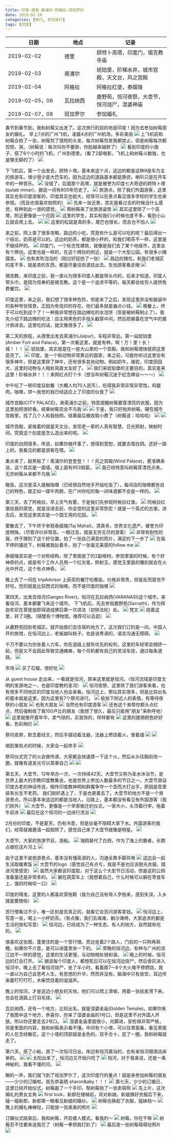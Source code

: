 ```yaml
---
title: 印度-德里-斋浦尔-阿格拉-班加罗尔
date: 2019-02-10
categories: [旅行, 背包旅行]
tags: [印度]    
---
```







<table width="100%" border="0" cellspacing="0" cellpadding="0" class="table">
  <thead>
  <tr>
<th width="35%">日期</th>
<th width="20%">地点</th>
<th width="45%">记录</th>
  </tr>
  </thead>
  <tbody>
  <tr>
<td>2019-02-02</td>
<td>德里</td>
<td>顾特卜高塔，印度门，锡克教寺庙</td>
  </tr>
  <tr>
<td>2019-02-03</td>
<td>斋浦尔</td>
<td>琥珀堡，阶梯水井，城市宫殿，天文台，风之宫殿</td>
  </tr>

  <tr>
<td>2019-02-04</td>
<td>阿格拉</td>
<td>阿格拉红堡，泰姬陵</td>
  </tr>

  <tr>
<td>2019-02-05，06</td>
<td>瓦拉纳西</td>
<td>鹿野苑，恒河夜祭，大壶节，恒河烧尸，湿婆神庙</td>
  </tr>

  <tr>
<td>2019-02-07，08</td>
<td>班加罗尔</td>
<td>参加婚礼</td>
  </tr>

  </tbody>
</table>

春节到春节到，我和树莓又出发了。这次旅行的目的地是印度！因为去参加树莓朋友的婚礼。
早上7点的广州飞机，凌晨4点的广州机场，多彩美丽
![](/portfolio/2019_02/fullsize/2019_02_02_p1.jpg)
上飞机前和树莓合拍了一张，树莓剪了很短的头发，每次树莓剪发我都禁止，但是树莓每次都剪短，哭。（树莓说：每次叫你不要胖，你脸越来越胖了）
![](/portfolio/2019_02/fullsize/2019_02_02_p2.jpg)
看到印度的小旗子，搭了6个小时的飞机，广州到德里。（看了2部电影，飞机上和树莓斗数独，也是够无聊的了）
![](/portfolio/2019_02/fullsize/2019_02_02_p3.jpg)

下飞机后，第一个出发去，顾特卜塔。基本来这个点，这边的都是这种9座车为主的旅游车。很少很少是大巴车的，因为这边的道路基本都是靠挤。喇叭只是在开车中的一种音乐。
![](/portfolio/2019_02/fullsize/2019_02_02_p4.jpg)
没错了，后面那个高塔，就是被誉为印度七大奇迹的顾特卜塔(qutab minar)，据说一间有800年历史了。
![](/portfolio/2019_02/fullsize/2019_02_02_p8.jpg)
旅游点，除了我们外国游客，这里其实也有印度游客的，印度其实也挺大，经常可以在景点看见很多学校的学生也来参观。（而且也很喜欢拍照的）
![](/portfolio/2019_02/fullsize/2019_02_02_p9.jpg)
先来一张近景，其实我看过去的时候没什么感觉，有种到此一游的感觉。
![](/portfolio/2019_02/fullsize/2019_02_02_p10.jpg)
帮树莓来了张旅游姿势
![](/portfolio/2019_02/fullsize/2019_02_02_p11.jpg)
其实这里除了一个高塔，附近更像是一个花园
![](/portfolio/2019_02/fullsize/2019_02_02_p12.jpg)
这里的学生，其实和我们小时候也差不多，看到小山丘就会爬上去。
![](/portfolio/2019_02/fullsize/2019_02_02_p14.jpg)
![](/portfolio/2019_02/fullsize/2019_02_02_p15.jpg)
这里的松鼠是真的多，尾巴也很长，而且也不怕人
![](/portfolio/2019_02/fullsize/2019_02_02_p16.jpg)

来之前，网上查了很多攻略，路边的小吃，究竟有什么是可以吃的呢？最后得出一个结论，奶茶是可以的。这边的奶茶，都是很小杯的，和我们喝茶不一样，这里是不做续杯的。
![](/portfolio/2019_02/fullsize/2019_02_02_p18.jpg)
印度门，一个标志性建筑，就像是我们去了某个地级市，这里会有个牌坊。这里也是一样的，在这个牌坊的附近，就是一个大型公园，有很多小摊摆卖。
![](/portfolio/2019_02/fullsize/2019_02_02_p19.jpg)
也有卖吹泡泡的（刚过好捉拍了一张）
![](/portfolio/2019_02/fullsize/2019_02_02_p20.jpg)
路边的摊位，和我们老城区的差不多，就是卖的东西，都是尽量往街道挂出去，生怕游客看走眼
![](/portfolio/2019_02/fullsize/2019_02_02_p21.jpg)

锡克教。来印度之前，我一直以为很多印度人都是带头巾的，后来才知道，印度人带头巾，是因为信奉的是锡克教。这个是一个追求平等的，每天都会给穷人提供免费餐饮。
![](/portfolio/2019_02/fullsize/2019_02_02_p22.jpg)

印度这里，来之前，我幻想了很多种危险，但是来了之后，发现这里并没有脑袋中的各种夸张情景。正因为有信仰的存在，他们最多就是骗点小钱。
![](/portfolio/2019_02/fullsize/2019_02_02_p23.jpg)
晚餐上，终于可以吃到这个了！一种我非常想在路边摊吃的水泡饼（但是被树莓制止了）。我先介绍下路边摊的吃法：店主用黑色的手指头戳穿中间，然后把暴露在空气中的酱汁倒进去。这里吃的话，就文雅很多了。
![](/portfolio/2019_02/fullsize/2019_02_02_p24.jpg)


第二天的旅程，从德里出发去斋浦尔(Jaipur)，车程非常远。第一站琥珀堡(Amber Fort and Palace)，第一次看这里，就是有种，啊！万！里！长！城！！！
![](/portfolio/2019_02/fullsize/2019_02_02_p25.jpg)
琥珀堡，其实就是在一座大山里的一个宫殿。我和树莓很快就把这里逛完了。
![](/portfolio/2019_02/fullsize/2019_02_02_p26.jpg)
印度，是一个和动物非常靠近的国家，来之前，可能你听过这里会有很多神牛，但是这里除了神牛，还有很多其他动物。例如奶牛，骆驼，印度田园犬，这里的动物与人相处简直太友好了。
![](/portfolio/2019_02/fullsize/2019_02_02_p28.jpg)
我们来琥珀堡的主要目的，其实是来这里！阶梯水井！！！来网红点打个卡（想当年树莓沉迷于纪念碑谷～～～）
![](/portfolio/2019_02/fullsize/2019_02_02_p29.jpg)

中午吃了一顿印度自助餐（大概人均70人民币），吃得我非常非常非常饱，鸡腿肉，咖喱，饼～我觉的我已经适应上了印度的伙食了
![](/portfolio/2019_02/fullsize/2019_02_02_p30.jpg)

城市宫殿(CITY PALACE)，来斋浦尔之前，特意提醒树莓要穿漂亮的衣服，因为这里拍照很好看。结果树莓完全不鸟我
![](/portfolio/2019_02/fullsize/2019_02_02_p31.jpg)
![](/portfolio/2019_02/fullsize/2019_02_02_p32.jpg)
于是，我只好抛弃树莓，硬在城市宫殿里，找了几个人和我拍照。结果最后被收取小费了（树莓说：哈哈哈）
![](/portfolio/2019_02/fullsize/2019_02_02_p33.jpg)
![](/portfolio/2019_02/fullsize/2019_02_02_p34.jpg)

城市宫殿，紧挨着的就是天文台，发现老一辈的人真有智慧，日光照射，映射时间。究竟这个刻度是怎么造出来的呢。
![](/portfolio/2019_02/fullsize/2019_02_02_p35.jpg)

印度的白鸽很多，传说，如果你做坏事了，想得到宽恕，就要去喂白鸽。还好一路上的，我看见的都是游客在喂。
![](/portfolio/2019_02/fullsize/2019_02_02_p36.jpg)

重点来了，敲黑板了！斋浦尔的登登登！！！风之宫殿(Wind Palace)，更准确来说，这个其实是一面墙。墙上面有953扇窗。
![](/portfolio/2019_02/fullsize/2019_02_02_p37.jpg)
我已经特意叫树莓穿漂亮点来，无奈树莓从来都不鸟我
![](/portfolio/2019_02/fullsize/2019_02_02_p38.jpg)

晚饭，这次是深入接触咖喱（已经很自然地手开始吃饭了），每间店的咖喱都有自己的特色，就正如一碟牛肉肠，在广州你吃的每一间味道都不会是一样的。
![](/portfolio/2019_02/fullsize/2019_02_02_p40.jpg)

第三天，去了阿格拉，早上天气有雾，于是我们先参观阿格拉红堡。
![](/portfolio/2019_02/fullsize/2019_02_02_p41.jpg)
阿格拉红堡给我的感觉，就是没进去前，你会觉的这里非常恢宏！就是一个英式的古堡。进去后，发现这里其实是一个国王用的花园。
![](/portfolio/2019_02/fullsize/2019_02_02_p42.jpg)

雾散去了，下午终于参观泰姬陵(Taj Mahal)，清真寺，世界文化遗产，被誉为印度明珠。（尽管评价非常高，一眼过去，就是无穷无尽的游客）
![](/portfolio/2019_02/fullsize/2019_02_02_p43.jpg)
非常有耐性的我，终于蹲到了这个好位置，拍了一张自己满意的照片，满足的下一步了
![](/portfolio/2019_02/fullsize/2019_02_02_p44.jpg)
在我不停的骚扰下，树莓被我扯着手，拍了一张毫无美感的follow me
![](/portfolio/2019_02/fullsize/2019_02_02_p45.jpg)

泰姬陵其实是一个对称结构，除了里面放了的2副棺材。参观里面的时候，有个好神奇的点，就是有个工作人员用一个红光笔，照射玉，感觉玉里面的雕刻就会在火光中开花，这个有点神奇。
![](/portfolio/2019_02/fullsize/2019_02_02_p47.jpg)

晚上去了一间在 tripAdvisor 上获奖的餐厅吃晚饭，价格非常贵，但是反而感觉不好吃，觉的就是比较西式的咖喱，而不是印度的咖喱
![](/portfolio/2019_02/fullsize/2019_02_02_p49.jpg)

第四天，出发去恒河(Ganges River)。恒河在瓦拉纳西(VARANASI)这个城市，来看恒河，基本都要飞来这个城市。
下飞机后，先去参观鹿野苑(Sarnath)，传为释迦牟尼在菩提伽耶得道成佛后第一次讲法（初转法轮）处。
![](/portfolio/2019_02/fullsize/2019_02_02_p50.jpg)
梵文
![](/portfolio/2019_02/fullsize/2019_02_02_p51.jpg)
绕着这里，转了3圈。（隔壁有个博物馆，推荐可以去逛）
![](/portfolio/2019_02/fullsize/2019_02_02_p52.jpg)

从鹿野苑回到老城区，就开始我们去住宿的地方了。这次我们订的是一间，中国人开的旅馆，在恒河边上，老板娘叫枝子，也是说粤语的，语言沟通无障碍。
![](/portfolio/2019_02/fullsize/2019_02_02_p53.jpg)

千万不要以为你坐着人力车，你在道路上就有优先的权利，这里的车经常会拥挤一起，但是又不会因此导致交通瘫痪，每个司机都有自己的灵活车技，通过每条道路。
![](/portfolio/2019_02/fullsize/2019_02_02_p54.jpg)

市场
![](/portfolio/2019_02/fullsize/2019_02_02_p55.jpg)
买了石榴，很好吃
![](/portfolio/2019_02/fullsize/2019_02_02_p57.jpg)

从 guest house 走出来，一看就是恒河，原来这里就是恒河。（恒河流域是印度文明的发源地之一，也是印度教的圣河）
![](/portfolio/2019_02/fullsize/2019_02_02_p56.jpg)
恒河夜祭，这里除了我们游客来看，也有很多不同地区的印度当地人也会来看。恒河边上，祭坛其实很多，但是比较出名的基本就是这里，因为这里有7个祭司进行。
![](/portfolio/2019_02/fullsize/2019_02_02_p58.jpg)
偷拍下附近人的表情，有等待夜祭的小朋友
![](/portfolio/2019_02/fullsize/2019_02_02_p59.jpg)
也有大朋友
![](/portfolio/2019_02/fullsize/2019_02_02_p60.jpg)
当然也有印度游客
![](/portfolio/2019_02/fullsize/2019_02_02_p61.jpg)
还有这个来帮你额头点红点，然后强制收了我100卢比的朋友（我想了很久，最后只能用"朋友"来称呼他）
![](/portfolio/2019_02/fullsize/2019_02_02_p62.jpg)
这里就像开嘉年华，卖气球的，买首饰的，样样都有
![](/portfolio/2019_02/fullsize/2019_02_02_p63.jpg)
这里的披襟颜色好好看，色彩绚烂
![](/portfolio/2019_02/fullsize/2019_02_02_p64.jpg)

祭司夜祭，默念着经文，然后手摆动着法器，法器上燃烧着火，冒着烟
![](/portfolio/2019_02/fullsize/2019_02_02_p67.jpg)
![](/portfolio/2019_02/fullsize/2019_02_02_p68.jpg)

唱到某些点的时候，大家会一起举手
![](/portfolio/2019_02/fullsize/2019_02_02_p65.jpg)

祭司仪式完了的火会做传递，大家都会快速摸一下这个火，然后从头往胸前绕一圈，就像有道圣光可以笼罩自己
![](/portfolio/2019_02/fullsize/2019_02_02_p66.jpg)
![](/portfolio/2019_02/fullsize/2019_02_02_p69.jpg)

第五天，大壶节，12年举办一次，一次持续42天。大壶节又称为圣水沐浴节，是世界上最大的宗教印度教集会，也是世界上参加人数最多的节日之一。大壶节源自印度古老的神话传说，相传印度教神明和群魔争夺一个壶而大打出手，原因是壶里装有长生不老药。
我们刚好遇上了，于是也更着去了。大壶节的地方不是一个旅游景点，所以基本来这边的都是当地人，沿路上，基本都没有看见有外国游客（我们除外）
![](/portfolio/2019_02/fullsize/2019_02_02_p70.jpg)
大壶节，更像是一个举家搬迁的仪式，一家大小，头顶着行李，拖着牛前进
![](/portfolio/2019_02/fullsize/2019_02_02_p71.jpg)
最后在这个恒河的一边进行洗浴
![](/portfolio/2019_02/fullsize/2019_02_02_p72.jpg)

2月份的印度，不是夏天，仍有冷意，但是丝毫不阻碍大家下水。外国游客的我们，经常就被邀请一起拍照了，感觉自己来了大壶节就像是明星。
![](/portfolio/2019_02/fullsize/2019_02_02_p73.jpg)

大壶节，大家的旅游节目，游船。
![](/portfolio/2019_02/fullsize/2019_02_02_p74.jpg)
海鸥替代了白鸽，作为了海上的霸者。长期占据在这片河上
![](/portfolio/2019_02/fullsize/2019_02_02_p75.jpg)

由于这里不是旅游景点，基本没有懂英语的人，沟通全靠手脚并用
![](/portfolio/2019_02/fullsize/2019_02_02_p76.jpg)
这边会一起生活取暖煮饭
![](/portfolio/2019_02/fullsize/2019_02_02_p77.jpg)
大壶节的logo（感觉自己有点亏，我是不是也应该脱光衣服，跳进河里感受）
![](/portfolio/2019_02/fullsize/2019_02_02_p78.jpg)
虽然大家都说印度脏，对于这么个大型节日活动，但是这的公厕准备量还是非常多的。
![](/portfolio/2019_02/fullsize/2019_02_02_p79.jpg)
躺在蔬菜车上（我想着自己，什么时候可以躺在零食车上，饿的时候咬一口）
![](/portfolio/2019_02/fullsize/2019_02_02_p80.jpg)

印度的理发，这里的人都喜欢穿拖鞋（我为自己没有带人字拖来，感到失误，入乡就是要随俗）
![](/portfolio/2019_02/fullsize/2019_02_02_p81.jpg)

苦行憎看过不少，唯一区别是否真正的，就看它会否问游客拿钱。
![](/portfolio/2019_02/fullsize/2019_02_02_p82.jpg)
恒河边上，写意一坐，喝上一小杯奶茶。（有点像，我们去海滩，躺沙滩椅，大家追求的都是生活的放松写意）
![](/portfolio/2019_02/fullsize/2019_02_02_p83.jpg)
恒河边，已经成为了一种生态，有人的地方，自然就有吃的。
![](/portfolio/2019_02/fullsize/2019_02_02_p84.jpg)

很喜欢这张图，蓬里住的是一个苦行憎，旁边坐着2个路人，门前的一只狗再熟睡。如果你不介意，是可以进蓬里坐一下的。
![](/portfolio/2019_02/fullsize/2019_02_02_p85.jpg)
旁晚的恒河边，有种与广州的滨江边不一样的感觉，这里的生活更慢，与动物相处很和谐。
![](/portfolio/2019_02/fullsize/2019_02_02_p86.jpg)
晚上的时候，恒河边的灯会打开。
![](/portfolio/2019_02/fullsize/2019_02_02_p87.jpg)
据说每个印度人，都想死后可以在恒河边烧尸，然后骨灰进入恒河中。晚上去了看恒河烧尸，坐了半小时，看着那7～8个大火堆不停燃烧，我一直以为自己会思考人生，有思想的升华，然而并没有。脑海中只有放空，耳边传来着叮叮叮叮，木柴焚烧着的滋滋声。

晚上的恒河，才是这边小朋友的天地，他们可以爬上滑坡，用着一张纸皮滑下来，也会在道路上打羽毛球。
![](/portfolio/2019_02/fullsize/2019_02_02_p88.jpg)

瓦拉纳西，还有一个地方，比较出名，就是湿婆金庙(Golden Temple)。如果你来了我图中这个地方，恭喜你，你来了湿婆金庙的1号口，但是这里不对外国人开放。所以你还要走去2号口。
![](/portfolio/2019_02/fullsize/2019_02_02_p89.jpg)
湿婆金庙里面很小，光脚进，安检得非常严格，但是里面的内容，我和树莓表示看不懂。中间有个小塔，可以往里面看，看见里面的人在念经散花，这个小塔的顶部就是金色的。双手合十，逛了一圈，我和树莓就走了。

第六天，搭了小船，游了一次恒河日出，岸边有恒河晨浴的，也有来恒河细酒店床单的。
![](/portfolio/2019_02/fullsize/2019_02_02_p90.jpg)
![](/portfolio/2019_02/fullsize/2019_02_02_p92.jpg)
太阳出来了，恒河边又开始兴旺了
![](/portfolio/2019_02/fullsize/2019_02_02_p93.jpg)
恒河，对于我来说，还是一条神秘的，我看不懂的河。
![](/portfolio/2019_02/fullsize/2019_02_02_p94.jpg)

唰的一声，我们就飞到了班加罗尔了，这次印度行的重点！就是来参加树莓的朋友——少少的订婚啦。首先恭喜晒 sharon&aby！！！
![](/portfolio/2019_02/fullsize/2019_02_02_p95.jpg)
第七天，少少的订婚日，这里已经开始仪式，树莓画了一个手印，帮树莓拍了一张卖萌照
![](/portfolio/2019_02/fullsize/2019_02_02_p96.jpg)
先上片，这次婚礼的男女主角
![](/portfolio/2019_02/fullsize/2019_02_02_p97.jpg)
first look，新郎在楼梯前，背对新娘。新娘换好衣服后下来，碰一碰新郎。新郎第一眼看见新娘的婚纱。
![](/portfolio/2019_02/fullsize/2019_02_02_p98.jpg)
树莓也换起了衣服，姐妹档～
![](/portfolio/2019_02/fullsize/2019_02_02_p99.jpg)
晚上的婚礼棒棒哒，只能放一张美美的照片
![](/portfolio/2019_02/fullsize/2019_02_02_p100.jpg)

订婚仪式结束后，我和树莓，开启傻人模式。看我的～
![](/portfolio/2019_02/fullsize/2019_02_02_p101.jpg)
树莓，你在干嘛
![](/portfolio/2019_02/fullsize/2019_02_02_p102.jpg)
树莓忍不住要来送我花了（树莓一拳把我打趴了）
![](/portfolio/2019_02/fullsize/2019_02_02_p104.jpg)
最后发一张树莓萌萌哒照片
![](/portfolio/2019_02/fullsize/2019_02_02_p103.jpg)